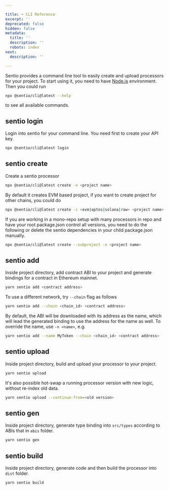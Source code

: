 ```yaml
---

title: ➡ CLI Reference
excerpt: ''
deprecated: false
hidden: false
metadata:
  title: ''
  description: ''
  robots: index
next:
  description: ''

---
```


Sentio provides a command line tool to easily create and upload processors for your project. To start using it, you need to have [Node.js](https://nodejs.org/en/download/) environment. Then you could run 

```bash
npx @sentio/cli@latest --help
```

to see all available commands. 

## sentio login

Login into sentio for your command line. You need first to create your API key.

```bash
npx @sentio/cli@latest login
```

## sentio create

Create a sentio processor

```bash
npx @sentio/cli@latest create -n <project name>
```

By default it creates EVM based project, if you want to create project for other chains, you could do

```bash
npx @sentio/cli@latest create -c <evm|aptos|solana|raw> <project name>
```

If you are working in a mono-repo setup with many processors in repo and have your root package.json control all versions, you need to do the following or delete the sentio dependencies in your child package.json manually.

```bash
npx @sentio/cli@latest create --subproject -n <project name>
```

## sentio add

Inside project directory, add contract ABI to your project and generate bindings for a contract in Ethereum mainnet.

```bash
yarn sentio add <contract address>
```

To use a different network, try `--chain` flag as follows

```bash
yarn sentio add --chain <chain_id> <contract address>
```

By default, the ABI will be downloaded with its address as the name, which will lead the generated binding to use the address for the name as well. To override the name, use `-n <name>`, e.g.

```bash
yarn sentio add --name MyToken --chain <chain_id> <contract address>
```

## sentio upload

Inside project directory, build and upload your processor to your project.

```bash
yarn sentio upload
```

It's also possible hot-swap a running processor version with new logic, without re-index old data.

```bash
yarn sentio upload --continue-from=<old version>
```

## sentio gen

Inside project directory, generate type binding into `src/types` according to ABIs that in `abis` folder.

```bash
yarn sentio gen
```

## sentio build

Inside project directory, generate code and then build the processor into `dist` folder.

```bash
yarn sentio build
```

## 
